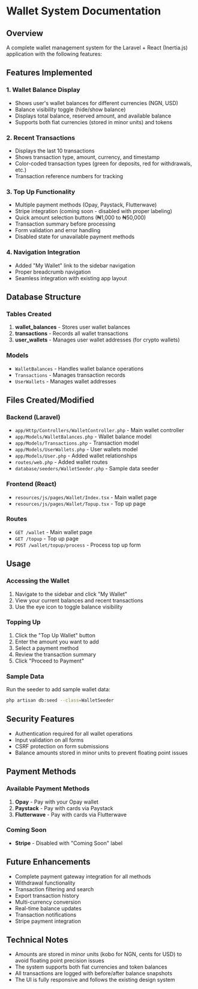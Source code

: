 # Wallet System Documentation

## Overview
A complete wallet management system for the Laravel + React (Inertia.js) application with the following features:

## Features Implemented

### 1. Wallet Balance Display
- Shows user's wallet balances for different currencies (NGN, USD)
- Balance visibility toggle (hide/show balance)
- Displays total balance, reserved amount, and available balance
- Supports both fiat currencies (stored in minor units) and tokens

### 2. Recent Transactions
- Displays the last 10 transactions
- Shows transaction type, amount, currency, and timestamp
- Color-coded transaction types (green for deposits, red for withdrawals, etc.)
- Transaction reference numbers for tracking

### 3. Top Up Functionality
- Multiple payment methods (Opay, Paystack, Flutterwave)
- Stripe integration (coming soon - disabled with proper labeling)
- Quick amount selection buttons (₦1,000 to ₦50,000)
- Transaction summary before processing
- Form validation and error handling
- Disabled state for unavailable payment methods

### 4. Navigation Integration
- Added "My Wallet" link to the sidebar navigation
- Proper breadcrumb navigation
- Seamless integration with existing app layout

## Database Structure

### Tables Created
1. **wallet_balances** - Stores user wallet balances
2. **transactions** - Records all wallet transactions
3. **user_wallets** - Manages user wallet addresses (for crypto wallets)

### Models
- `WalletBalances` - Handles wallet balance operations
- `Transactions` - Manages transaction records
- `UserWallets` - Manages wallet addresses

## Files Created/Modified

### Backend (Laravel)
- `app/Http/Controllers/WalletController.php` - Main wallet controller
- `app/Models/WalletBalances.php` - Wallet balance model
- `app/Models/Transactions.php` - Transaction model
- `app/Models/UserWallets.php` - User wallets model
- `app/Models/User.php` - Added wallet relationships
- `routes/web.php` - Added wallet routes
- `database/seeders/WalletSeeder.php` - Sample data seeder

### Frontend (React)
- `resources/js/pages/Wallet/Index.tsx` - Main wallet page
- `resources/js/pages/Wallet/Topup.tsx` - Top up page

### Routes
- `GET /wallet` - Main wallet page
- `GET /topup` - Top up page
- `POST /wallet/topup/process` - Process top up form

## Usage

### Accessing the Wallet
1. Navigate to the sidebar and click "My Wallet"
2. View your current balances and recent transactions
3. Use the eye icon to toggle balance visibility

### Topping Up
1. Click the "Top Up Wallet" button
2. Enter the amount you want to add
3. Select a payment method
4. Review the transaction summary
5. Click "Proceed to Payment"

### Sample Data
Run the seeder to add sample wallet data:
```bash
php artisan db:seed --class=WalletSeeder
```

## Security Features
- Authentication required for all wallet operations
- Input validation on all forms
- CSRF protection on form submissions
- Balance amounts stored in minor units to prevent floating point issues

## Payment Methods

### Available Payment Methods
1. **Opay** - Pay with your Opay wallet
2. **Paystack** - Pay with cards via Paystack
3. **Flutterwave** - Pay with cards via Flutterwave

### Coming Soon
- **Stripe** - Disabled with "Coming Soon" label

## Future Enhancements
- Complete payment gateway integration for all methods
- Withdrawal functionality
- Transaction filtering and search
- Export transaction history
- Multi-currency conversion
- Real-time balance updates
- Transaction notifications
- Stripe payment integration

## Technical Notes
- Amounts are stored in minor units (kobo for NGN, cents for USD) to avoid floating point precision issues
- The system supports both fiat currencies and token balances
- All transactions are logged with before/after balance snapshots
- The UI is fully responsive and follows the existing design system